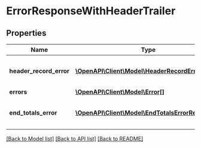 # ErrorResponseWithHeaderTrailer

## Properties
Name | Type | Description | Notes
------------ | ------------- | ------------- | -------------
**header_record_error** | [**\OpenAPI\Client\Model\HeaderRecordErrorResp[]**](HeaderRecordErrorResp.md) | Header Record - Error Messages. | [optional] 
**errors** | [**\OpenAPI\Client\Model\Error[]**](Error.md) |  | [optional] 
**end_totals_error** | [**\OpenAPI\Client\Model\EndTotalsErrorResp[]**](EndTotalsErrorResp.md) | Trailer Record - Error Messages. | [optional] 

[[Back to Model list]](../README.md#documentation-for-models) [[Back to API list]](../README.md#documentation-for-api-endpoints) [[Back to README]](../README.md)


